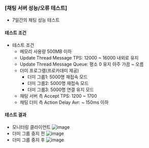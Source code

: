 ### \[채팅 서버 성능/오류 테스트\]
* 7일간의 채팅 성능 테스트
  
#### 테스트 조건
* 테스트 조건
  * 메모리 사용량 500MB 이하
  * Update Thread Message TPS: 12000 ~ 16000 내외로 유지
  * Update Thread Message Queue: 평소 0 유지 아주 가끔 ~ 오름
  * 더미 프로그램(프로카데미 제공)
    * 더미 그룹1: 5000명 재접속 모드
    * 더미 그룹2: 5000명 재접속 모드
    * 더미 그룹3: 5000명 연결 유지 모드
  * 채팅 서버 측 Accept TPS: 1200 ~ 1700
  * 채팅 더미 측 Action Delay Avr: ~ 150ms 이하
 
#### 테스트 결과
* 모니터링 클라이언트
  ![image](https://github.com/user-attachments/assets/a981ee98-b430-421c-bca4-1cb048256cd7)
* 더미 그룹 중지 전
  ![image](https://github.com/user-attachments/assets/9f6c3e76-d65f-40c4-870b-c2f05d044446)
* 더미 그룹 중지 후
  ![image](https://github.com/user-attachments/assets/ff4a652b-325d-4634-8409-48b17a5fc306)

